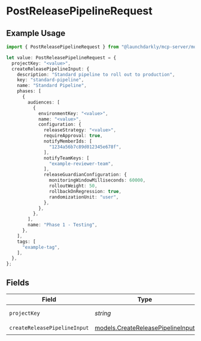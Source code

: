 # PostReleasePipelineRequest

## Example Usage

```typescript
import { PostReleasePipelineRequest } from "@launchdarkly/mcp-server/models/operations";

let value: PostReleasePipelineRequest = {
  projectKey: "<value>",
  createReleasePipelineInput: {
    description: "Standard pipeline to roll out to production",
    key: "standard-pipeline",
    name: "Standard Pipeline",
    phases: [
      {
        audiences: [
          {
            environmentKey: "<value>",
            name: "<value>",
            configuration: {
              releaseStrategy: "<value>",
              requireApproval: true,
              notifyMemberIds: [
                "1234a56b7c89d012345e678f",
              ],
              notifyTeamKeys: [
                "example-reviewer-team",
              ],
              releaseGuardianConfiguration: {
                monitoringWindowMilliseconds: 60000,
                rolloutWeight: 50,
                rollbackOnRegression: true,
                randomizationUnit: "user",
              },
            },
          },
        ],
        name: "Phase 1 - Testing",
      },
    ],
    tags: [
      "example-tag",
    ],
  },
};
```

## Fields

| Field                                                                           | Type                                                                            | Required                                                                        | Description                                                                     |
| ------------------------------------------------------------------------------- | ------------------------------------------------------------------------------- | ------------------------------------------------------------------------------- | ------------------------------------------------------------------------------- |
| `projectKey`                                                                    | *string*                                                                        | :heavy_check_mark:                                                              | The project key                                                                 |
| `createReleasePipelineInput`                                                    | [models.CreateReleasePipelineInput](../../models/createreleasepipelineinput.md) | :heavy_check_mark:                                                              | N/A                                                                             |